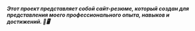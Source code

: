 ***Этот проект представляет собой сайт-резюме, который создан для представления моего профессионального опыта, навыков и достижений. 🌟🖥️***
